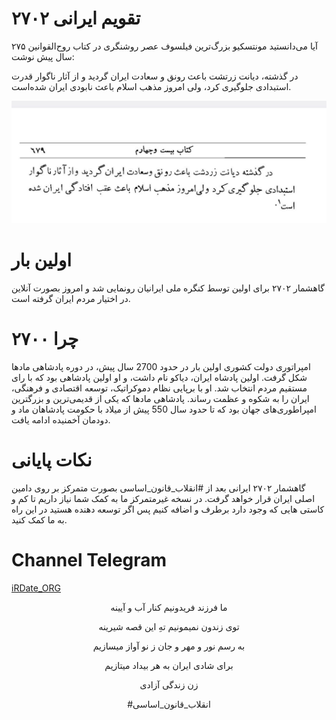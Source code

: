 # تقویم ایرانی ۲۷۰۲
آیا می‌دانستید مونتسکیو بزرگ‌ترین فیلسوف عصر روشنگری در کتاب روح‌القوانین ۲۷۵ سال پیش نوشت:

در گذشته، دیانت زرتشت باعث رونق و سعادت ایران گردید و از آثار ناگوار قدرت استبدادی جلوگیری کرد، ولی امروز مذهب اسلام باعث نابودی ایران شده‌است.

<img src="https://github.com/A2700/Calendar/blob/main/Montesquieu.jpg" alt="Montesquieu" />

# اولین بار
گاهشمار ۲۷۰۲ برای اولین توسط کنگره ملی ایرانیان رونمایی شد و امروز بصورت آنلاین در اختیار مردم ایران گرفته است.

# چرا ۲۷۰۰
امپراتوری دولت کشوری اولین بار در حدود 2700 سال پیش، در دوره پادشاهی مادها شکل گرفت. اولین پادشاه ایران، دیاکو نام داشت، و او اولین پادشاهی بود که با رای مستقیم مردم انتخاب شد. او با برپایی نظام دموکراتیک، توسعه اقتصادی و فرهنگی، ایران را به شکوه و عظمت رساند. پادشاهی مادها که یکی از قدیمی‌ترین و بزرگترین امپراطوری‌های جهان بود که تا حدود سال 550 پیش از میلاد با حکومت پادشاهان ماد و دودمان آخمنیده ادامه یافت.

# نکات پایانی
گاهشمار ۲۷۰۲ ایرانی  بعد از #انقلاب_قانون_اساسی بصورت متمرکز بر روی دامین اصلی ایران قرار خواهد گرفت.
در نسخه غیرمتمرکز ما به کمک شما نیاز داریم تا کم و کاستی هایی که وجود دارد برطرف و اضافه کنیم پس اگر توسعه دهنده هستید در این راه به ما کمک کنید.

# Channel Telegram
<a href="https://t.me/iRDate_Org">iRDate_ORG</a>

<p align="center">
ما فرزند فریدونیم کنار آب و آیینه
</p>
<p align="center">
توی زندون نمیمونیم تهِ این قصه شیرینه
</p>
<p align="center">
به رسم نور و مهر و جان ز نو آواز میسازیم
</p>
<p align="center">
برای شادی ایران به هر بیداد میتازیم
</p>
<p align="center">
زن زندگی آزادی
</p>
<p align="center">
#انقلاب_قانون_اساسی
</p>
